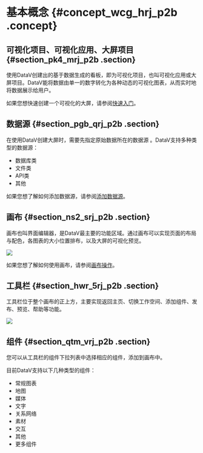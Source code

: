 # 基本概念 {#concept_wcg_hrj_p2b .concept}

## 可视化项目、可视化应用、大屏项目 {#section_pk4_mrj_p2b .section}

使用DataV创建出的基于数据生成的看板，即为可视化项目，也叫可视化应用或大屏项目。DataV能将数据由单一的数字转化为各种动态的可视化图表，从而实时地将数据展示给用户。

如果您想快速创建一个可视化的大屏，请参阅[快速入门](../../../../intl.zh-CN/快速入门/制作大屏（模板篇）/创建可视化应用.md#)。

## 数据源 {#section_pgb_qrj_p2b .section}

在使用DataV创建大屏时，需要先指定原始数据所在的数据源 。DataV支持多种类型的数据源：

-   数据库类
-   文件类
-   API类
-   其他

如果您想了解如何添加数据源，请参阅[添加数据源](../../../../intl.zh-CN/用户指南/管理数据源/添加数据源/添加数据源概述.md#)。

## 画布 {#section_ns2_srj_p2b .section}

画布也叫界面编辑器，是DataV最主要的功能区域。通过画布可以实现页面的布局与配色，各图表的大小位置排布，以及大屏的可视化预览。

![](http://static-aliyun-doc.oss-cn-hangzhou.aliyuncs.com/assets/img/16516/15591204637718_zh-CN.png)

如果您想了解如何使用画布，请参阅[画布操作](../../../../intl.zh-CN/用户指南/管理界面编辑器/画布编辑/组件布局.md#)。

## 工具栏 {#section_hwr_5rj_p2b .section}

工具栏位于整个画布的正上方，主要实现返回主页、切换工作空间、添加组件、发布、预览、帮助等功能。

![](http://static-aliyun-doc.oss-cn-hangzhou.aliyuncs.com/assets/img/16516/15591204637719_zh-CN.png)

## 组件 {#section_qtm_vrj_p2b .section}

您可以从工具栏的组件下拉列表中选择相应的组件，添加到画布中。

目前DataV支持以下几种类型的组件：

-   常规图表
-   地图
-   媒体
-   文字
-   关系网络
-   素材
-   交互
-   其他
-   更多组件

